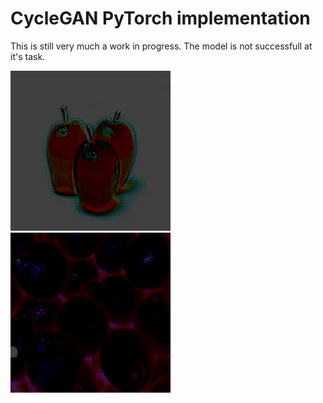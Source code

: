 # CycleGAN PyTorch implementation
This is still very much a work in progress. The model is not successfull at it's task.

![Image1](https://github.com/Zayatsoff/style_transfer/blob/main/CycleGan/saved_image/orange_1000.png)
![Image2](https://github.com/Zayatsoff/style_transfer/blob/main/CycleGan/saved_image/apple_600.png)
